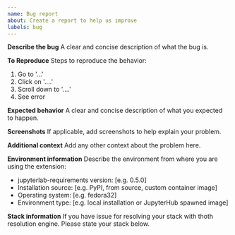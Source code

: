 ```yaml
---
name: Bug report
about: Create a report to help us improve
labels: bug
---
```


**Describe the bug**
A clear and concise description of what the bug is.

**To Reproduce**
Steps to reproduce the behavior:
1. Go to '...'
2. Click on '....'
3. Scroll down to '....'
4. See error

**Expected behavior**
A clear and concise description of what you expected to happen.

**Screenshots**
If applicable, add screenshots to help explain your problem.

**Additional context**
Add any other context about the problem here.

**Environment information**
Describe the environment from where you are using the extension:
 - jupyterlab-requirements version: [e.g. 0.5.0]
 - Installation source: [e.g. PyPI, from source, custom container image]
 - Operating system: [e.g. fedora32]
 - Environment type: [e.g. local installation or JupyterHub spawned image]

**Stack information**
If you have issue for resolving your stack with thoth resolution engine. Please state your stack below.